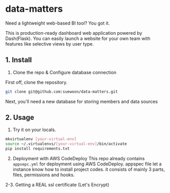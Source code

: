 # data-matters
Need a lightweight web-based BI tool? You got it.  

This is production-ready dashboard web application powered by Dash(Flask). You can easily 
launch a website for your own team with features like selective views by user type. 


## 1. Install
1. Clone the repo & Configure database connection  

First off, clone the repository.
```bash
git clone git@github.com:suewoon/data-matters.git
```
Next, you'll need a new database for storing members and data sources 


## 2. Usage 
1. Try it on your locals. 
```bash
mkvirtualenv [your-virtual-env]
source ~/.virtualenvs/[your-virtual-env]/bin/activate 
pip install requirements.txt 
```

2. Deployment with AWS CodeDeploy 
This repo already contains `appsepc.yml` for deployment using AWS CodeDeploy. 
appspec file let a instance know how to install project codes. it consists of mainly 3 parts, files, permissions 
and hooks. 

2-3. Getting a REAL ssl certificate (Let's Encrypt)
 

